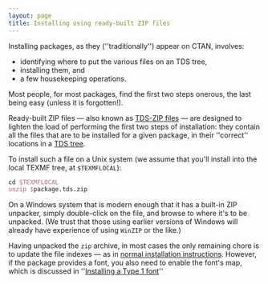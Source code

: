 ```yaml
---
layout: page
title: Installing using ready-built ZIP files
---
```





Installing packages, as they (''traditionally'') appear on
CTAN, involves:
  

-  identifying where to put the various files on an TDS
    tree,
-  installing them, and
-  a few housekeeping operations.


Most people, for most packages, find the first two steps onerous, the
last being easy (unless it is forgotten!).


Ready-built ZIP files&nbsp;&mdash; also known as 
[TDS-ZIP files](./FAQ-tds-zip.html)&nbsp;&mdash; are designed to lighten
the load of performing the first two steps of installation: they
contain all the files that are to be installed for a given
package, in their ''correct'' locations in a 
[TDS tree](./FAQ-tds.html).


To install such a file on a Unix system (we assume that you'll install
into the local TEXMF tree, at `$TEXMFLOCAL`):
```latex
cd $TEXMFLOCAL
unzip $package.tds.zip
```


On a Windows system that is modern enough that it has a built-in
ZIP unpacker, simply double-click on the file, and browse to
where it's to be unpacked.  (We trust that those using earlier
versions of Windows will already have experience of using
`WinZIP` or the like.)


Having unpacked the `zip` archive, in most cases the only
remaining chore is to update the file indexes&nbsp;&mdash; as in 
[normal installation instructions](./FAQ-inst-wlcf.html).  However, if
the package provides a font, you also need to enable the font's map,
which is discussed in 
''[Installing a Type&nbsp;1 font](./FAQ-instt1font.html)''


